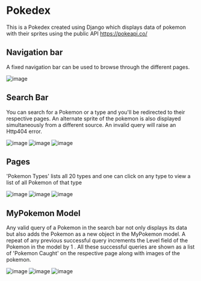 # Pokedex

This is a Pokedex created using Django which displays data of pokemon with their sprites using the public API https://pokeapi.co/ 

## Navigation bar

A fixed navigation bar can be used to browse through the different pages.

![image](https://user-images.githubusercontent.com/80095817/128553096-d0472d00-64cc-42a6-8925-202b018d59ab.png)

## Search Bar
You can search for a Pokemon or a type and you'll be redirected to their respective pages. An alternate sprite of the pokemon is also displayed simultaneously from a different source.
An invalid query will raise an Http404 error.

![image](https://user-images.githubusercontent.com/80095817/128554935-9618b772-6234-4646-bd3c-1918a48b71e8.png)
![image](https://user-images.githubusercontent.com/80095817/128605263-06125d51-7452-4c81-887b-4f25bbd361bd.png)
![image](https://user-images.githubusercontent.com/80095817/128558585-825d39d5-9665-46c0-9e2a-8cdff1d4c9c0.png)

## Pages
'Pokemon Types' lists all 20 types and one can click on any type to view a list of all Pokemon of that type

![image](https://user-images.githubusercontent.com/80095817/128559086-9fb6c9e0-01fc-4c7a-a6b1-1ce833585739.png)
![image](https://user-images.githubusercontent.com/80095817/128603603-e2121929-6999-4463-8897-e6bbfb21e98b.png)
![image](https://user-images.githubusercontent.com/80095817/128605175-7e1c860f-8b7f-4923-ab14-c549849b4ca6.png)

## MyPokemon Model
Any valid query of a Pokemon in the search bar not only displays its data but also adds the Pokemon as a new object in the MyPokemon model.
A repeat of any previous successful query increments the Level field of the Pokemon in the model by 1 .
All these successful queries are shown as a list of 'Pokemon Caught' on the respective page along with images of the pokemon.

![image](https://user-images.githubusercontent.com/80095817/128605535-fd7a7210-ab1d-442d-b7bf-6dda2078df8c.png)
![image](https://user-images.githubusercontent.com/80095817/128605573-0d248bc7-eced-4f00-89db-1391a6cb588e.png)
![image](https://user-images.githubusercontent.com/80095817/128605609-5a524228-0a70-4528-92b5-c64a737a9b32.png)






